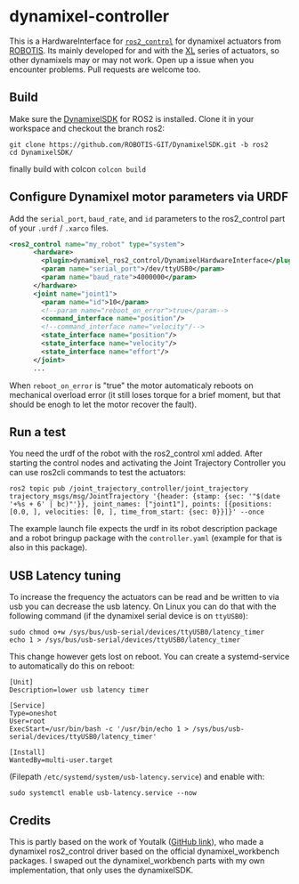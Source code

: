 # dynamixel-controller
This is a HardwareInterface for [`ros2_control`](https://github.com/ros-controls/ros2_control) for dynamixel actuators from [ROBOTIS](http://en.robotis.com/). Its mainly developed for and with the [XL](http://en.robotis.com/shop_en/list.php?ca_id=202030) series of actuators,
so other dynamixels may or may not work. Open up a issue when you encounter problems. Pull requests
are welcome too.

## Build
Make sure the [DynamixelSDK](https://github.com/ROBOTIS-GIT/DynamixelSDK) for ROS2 is installed.
Clone it in your workspace and checkout the branch ros2:
```
git clone https://github.com/ROBOTIS-GIT/DynamixelSDK.git -b ros2
cd DynamixelSDK/
```
finally build with colcon
`colcon build`

## Configure Dynamixel motor parameters via URDF

Add the `serial_port`, `baud_rate`, and `id` parameters to the ros2_control part of your `.urdf` / `.xarco` files. 

```xml
<ros2_control name="my_robot" type="system">
      <hardware>
        <plugin>dynamixel_ros2_control/DynamixelHardwareInterface</plugin>
        <param name="serial_port">/dev/ttyUSB0</param>
        <param name="baud_rate">4000000</param>
      </hardware>
      <joint name="joint1">
        <param name="id">10</param>
        <!--param name="reboot_on_error">true</param-->
        <command_interface name="position"/>
        <!--command_interface name="velocity"/-->
        <state_interface name="position"/>
        <state_interface name="velocity"/>
        <state_interface name="effort"/>
      </joint>
      ...
```
When `reboot_on_error` is "true" the motor automaticaly reboots on mechanical overload error (it still loses torque for a brief moment, but that should be enogh to let the motor recover the fault).

## Run a test
You need the urdf of the robot with the ros2_control xml added.
After starting the control nodes and activating the Joint Trajectory Controller you can use ros2cli commands to test the actuators:
```
ros2 topic pub /joint_trajectory_controller/joint_trajectory trajectory_msgs/msg/JointTrajectory '{header: {stamp: {sec: '"$(date '+%s + 6' | bc)"'}}, joint_names: ["joint1"], points: [{positions: [0.0, ], velocities: [0, ], time_from_start: {sec: 0}}]}' --once
```
The example launch file expects the urdf in its robot description package and a robot bringup package with the `controller.yaml` (example for that is also in this package).

## USB Latency tuning

To increase the frequency the actuators can be read and be written to via usb you can decrease the usb latency. On Linux you can do that with the following command (if the dynamixel serial device is on `ttyUSB0`):
```
sudo chmod o+w /sys/bus/usb-serial/devices/ttyUSB0/latency_timer
echo 1 > /sys/bus/usb-serial/devices/ttyUSB0/latency_timer
```

This change however gets lost on reboot. You can create a systemd-service to automatically do this on reboot:
```
[Unit]
Description=lower usb latency timer

[Service]
Type=oneshot
User=root
ExecStart=/usr/bin/bash -c '/usr/bin/echo 1 > /sys/bus/usb-serial/devices/ttyUSB0/latency_timer'

[Install]
WantedBy=multi-user.target
```
(Filepath `/etc/systemd/system/usb-latency.service`)
and enable with:
```
sudo systemctl enable usb-latency.service --now
```

## Credits
This is partly based on the work of Youtalk ([GitHub link](https://github.com/youtalk/dynamixel_control)), who made a dynamixel ros2_control driver based on the official dynamixel_workbench packages.
I swaped out the dynamixel_workbench parts with my own implementation, that only uses the dynamixelSDK.
